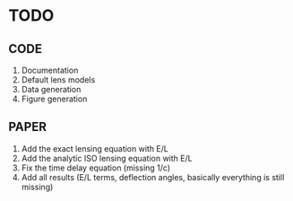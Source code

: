 # TODO

## CODE

1) Documentation
2) Default lens models
3) Data generation
4) Figure generation

## PAPER

1) Add the exact lensing equation with E/L
2) Add the analytic ISO lensing equation with E/L
2) Fix the time delay equation (missing 1/c)
3) Add all results (E/L terms, deflection angles, basically everything is still missing)

